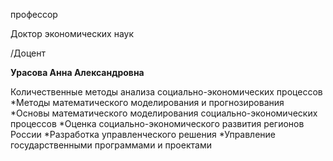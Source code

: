 профессор

Доктор экономических наук

/Доцент

**Урасова Анна Александровна**

Количественные методы анализа социально-экономических процессов
	*Методы математического моделирования и прогнозирования
	*Основы математического моделирования социально-экономических процессов
	*Оценка социально-экономического развития регионов России
	*Разработка управленческого решения
	*Управление государственными программами и проектами